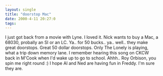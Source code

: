 ```yaml
---
layout: single
title: "doorstop Mac"
date: 2000-4-11 20:27:0
tags: 
---
```


I just got back from a movie with Lyne. I loved it. Nick wants to buy a Mac, a 68030, probally an SI or an LC. Ya.. for 50 bucks.. ya.. well.. they make great doorstops. Great 50 dollar doorstops. Only The Lonely is playing, what a trip down memory lane. I remember hearing this song on CKCW back in M'Cook when I'd wake up to go to school. Ahhh.. Roy Orbison, you spin me right round :) I hope Al and Ned are having fun in Freddy. I'm sure they are.

